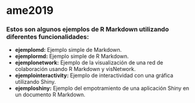 # ame2019

### Estos son algunos ejemplos de R Markdown utilizando diferentes funcionalidades:

* **ejemplomd:** Ejemplo simple de Markdown.
* **ejemplormd:** Ejemplo simple de R Markdown.
* **ejemplonetwork:** Ejemplo de la visualización de una red de colaboración usando R Markdown y visNetwork.
* **ejemplointeractivity:** Ejemplo de interactividad con una gráfica utilizando Shiny.
* **ejemploshiny:** Ejemplo del empotramiento de una aplicación Shiny en un documento R Markdown.